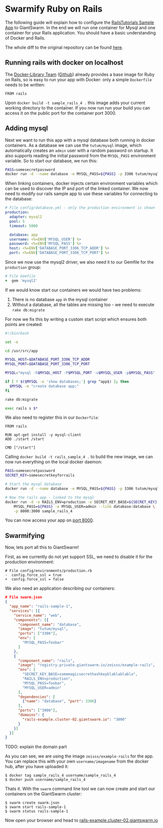 # Swarmify Ruby on Rails

The following guide will explain how to configure the [RailsTutorials Sample App](https://github.com/railstutorial/sample_app_rails_4/) to GiantSwarm. In the end we will run one container for Mysql and one container for your Rails application. You should have a basic understanding of Docker and Rails.

The whole diff to the original repository can be found [here](https://git.giantswarm.io/giantswarm/rails-example/merge_requests/1).

## Running rails with docker on localhost

The [Docker-Library Team](https://registry.hub.docker.com/_/rails/) ([Github](https://github.com/docker-library/rails)) already provides a base image for Ruby on Rails, so is easy to run your app with Docker: only a simple `Dockerfile` needs to be written:

```
FROM rails
```

Upon `docker build -t sample_rails_4 .` this image adds your current working directory to the container. If you now run run your build you can access it on the public port for the container port 3000.

## Adding mysql

Next we want to run this app with a mysql database both running in docker containers. As a database we can use the `tutum/mysql` image, which automatically creates an `admin` user with a random password on startup. It also supports reading the initial password from the `MYSQL_PASS` environment variable. So to start our database, we run this:

```bash
PASS=somesecretpassword
docker run -d --name database -e MYSQL_PASS=${PASS} -p 3306 tutum/mysql
```

When linking containers, docker injects certain environment variables which can be used to discover the IP and port of the linked container. We now need to modify our rails sample app to use these variables for connecting to the database:

```yaml
# File config/database.yml - only the production environment is shown
production:
  adapter: mysql2
  pool: 5
  timeout: 5000

  database: app
  username: <%=ENV['MYSQL_USER'] %>
  password: <%=ENV['MYSQL_PASS'] %>
  host: <%=ENV['DATABASE_PORT_3306_TCP_ADDR'] %>
  port: <%=ENV['DATABASE_PORT_3306_TCP_PORT'] %>
```

Since we now use the mysql2 driver, we also need it to our Gemfile for the `production` group:

```ruby
# File Gemfile
+  gem 'mysql2'
```

If we would know start our containers we would have two problems:
1) There is no database `app` in the mysql container
2) Without a database, all the tables are missing too - we need to execute `rake db:migrate`

For now we fix this by writing a custom start script which ensures both points are created:

```bash
#!/bin/bash

set -e

cd /usr/src/app

MYSQL_HOST=$DATABASE_PORT_3306_TCP_ADDR
MYSQL_PORT=$DATABASE_PORT_3306_TCP_PORT

MYSQL="mysql -h$MYSQL_HOST -P$MYSQL_PORT -u$MYSQL_USER -p$MYSQL_PASS"

if [ ! $($MYSQL -e 'show databases;'| grep ^app$) ]; then
  $MYSQL -e "create database app;"
fi

rake db:migrate

exec rails s $*
```

We also need to register this in our `Dockerfile`:

```
FROM rails

RUN apt-get install -y mysql-client
ADD ./start /start

CMD ["/start"]
```

Calling `docker build -t rails_sample_4 .` to build the new image, we can now run everything on the local docker daemon:

```bash
PASS=somesecretpassword
SECRET_KEY=somesecretkeyforrails

# Start the mysql database
docker run -d --name database -e MYSQL_PASS=${PASS} -p 3306 tutum/mysql

# Now the rails app - linked to the mysql
docker run -d -e RAILS_ENV=production -e SECRET_KEY_BASE=${SECRET_KEY} \
	MYSQL_PASS=${PASS} -e MYSQL_USER=admin --link database:database \
	-p 8000:3000 sample_rails_4
```

You can now access your app on [port 8000](http://localhost:8000).

## Swarmifying

Now, lets port all this to GiantSwarm!

First, as we currently do not yet support SSL, we need to disable it for the production environment:

```
# File config/environments/production.rb
-  config.force_ssl = true
+  config.force_ssl = false 
```

We also need an application describing our containers:

```json
# File swarm.json
{
  "app_name": "rails-sample-1",
  "services": [{
    "service_name": "web",
    "components": [{
      "component_name": "database",
      "image": "tutum/mysql",
      "ports": ["3306"],
      "env": [
        "MYSQL_PASS=foobar"
      ]
    },
    {
      "component_name": "rails",
      "image": "registry.private.giantswarm.io/zeisss/example-rails",
      "env": [
        "SECRET_KEY_BASE=somemagicsecrethashkeyblablablabla",
        "RAILS_ENV=production",
        "MYSQL_PASS=foobar",
        "MYSQL_USER=admin"
      ],
      "dependencies": [
        {"name": "database", "port": 3306}
      ],
      "ports": ["3000"],
      "domains": {
        "rails-example.cluster-02.giantswarm.io": "3000"
      }
    }]
  }]
}
```

TODO: explain the domain part

As you can see, we are using the image `zeisss/example-rails` for the app. You can replace this with your own `username/imagename` from the docker hub, after you have uploaded it:

```
$ docker tag sample_rails_4 username/sample_rails_4
$ docker push username/sample_rails_4
```

Thats it. With the `swarm` command line tool we can now create and start our containers on the GiantSwarm cluster:

```
$ swarm create swarm.json
$ swarm start rails-sample-1
$ swarm status rails-sample-1
```

Now open your browser and head to [rails-example.cluster-02.giantswarm.io](http://rails-example.cluster-02.giantswarm.io)